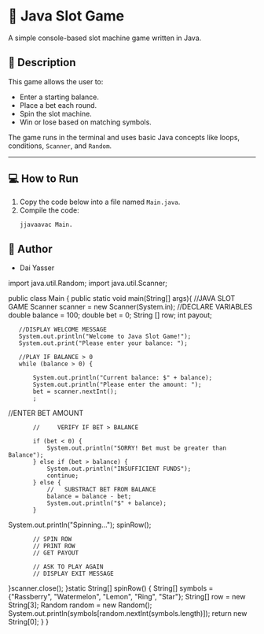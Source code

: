 # 🎰 Java Slot Game

A simple console-based slot machine game written in Java.

## 📝 Description

This game allows the user to:
- Enter a starting balance.
- Place a bet each round.
- Spin the slot machine.
- Win or lose based on matching symbols.

The game runs in the terminal and uses basic Java concepts like loops, conditions, `Scanner`, and `Random`.

---

## 💻 How to Run

1. Copy the code below into a file named `Main.java`.
2. Compile the code:
   ```bash
   jjavaavac Main.

## 📌 Author
- Dai Yasser


import java.util.Random;
import java.util.Scanner;

public class Main {
   public static void main(String[] args){
       //JAVA SLOT GAME
Scanner scanner = new Scanner(System.in);
        //DECLARE VARIABLES
      double balance = 100;
      double bet = 0;
      String [] row;
      int payout;


       //DISPLAY WELCOME MESSAGE
       System.out.println("Welcome to Java Slot Game!");
       System.out.print("Please enter your balance: ");

       //PLAY IF BALANCE > 0
       while (balance > 0) {

           System.out.println("Current balance: $" + balance);
           System.out.println("Please enter the amount: ");
           bet = scanner.nextInt();
           ;
 //ENTER BET AMOUNT

           //     VERIFY IF BET > BALANCE

           if (bet < 0) {
               System.out.println("SORRY! Bet must be greater than Balance");
           } else if (bet > balance) {
               System.out.println("INSUFFICIENT FUNDS");
               continue;
           } else {
               //   SUBSTRACT BET FROM BALANCE
               balance = balance - bet;
               System.out.println("$" + balance);
           }
 System.out.println("Spinning...");
           spinRow();


           // SPIN ROW
           // PRINT ROW
           // GET PAYOUT

           // ASK TO PLAY AGAIN
           // DISPLAY EXIT MESSAGE
  }scanner.close();
   }static String[] spinRow() {
        String[] symbols = {"Rassberry", "Watermelon", "Lemon", "Ring", "Star"};
        String[] row = new String[3];
        Random random = new Random();
        System.out.println(symbols[random.nextInt(symbols.length)]);
  return new String[0];
    }
}

